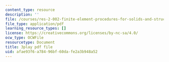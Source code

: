 ```yaml
---
content_type: resource
description: ''
file: /courses/res-2-002-finite-element-procedures-for-solids-and-structures-spring-2010/afae93f6a78496bf60dafe2a3b948a52_E2HglWZcfKw.pdf
file_type: application/pdf
learning_resource_types: []
license: https://creativecommons.org/licenses/by-nc-sa/4.0/
ocw_type: OCWFile
resourcetype: Document
title: 3play pdf file
uid: afae93f6-a784-96bf-60da-fe2a3b948a52
---
```

